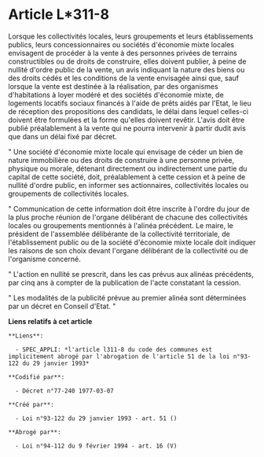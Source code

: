 # Article L*311-8

Lorsque les collectivités locales, leurs groupements et leurs établissements publics, leurs concessionnaires ou sociétés
d'économie mixte locales envisagent de procéder à la vente à des personnes privées de terrains constructibles ou de droits de
construire, elles doivent publier, à peine de nullité d'ordre public de la vente, un avis indiquant la nature des biens ou
des droits cédés et les conditions de la vente envisagée ainsi que, sauf lorsque la vente est destinée à la réalisation, par
des organismes d'habitations à loyer modéré et des sociétés d'économie mixte, de logements locatifs sociaux financés à l'aide
de prêts aidés par l'Etat, le lieu de réception des propositions des candidats, le délai dans lequel celles-ci doivent être
formulées et la forme qu'elles doivent revêtir. L'avis doit être publié préalablement à la vente qui ne pourra intervenir à
partir dudit avis que dans un délai fixé par décret.

" Une société d'économie mixte locale qui envisage de céder un bien de nature immobilière ou des droits de construire à une
personne privée, physique ou morale, détenant directement ou indirectement une partie du capital de cette société, doit,
préalablement à cette cession et à peine de nullité d'ordre public, en informer ses actionnaires, collectivités locales ou
groupements de collectivités locales.

" Communication de cette information doit être inscrite à l'ordre du jour de la plus proche réunion de l'organe délibérant de
chacune des collectivités locales ou groupements mentionnés à l'alinéa précédent. Le maire, le président de l'assemblée
délibérante de la collectivité territoriale, de l'établissement public ou de la société d'économie mixte locale doit indiquer
les raisons de son choix devant l'organe délibérant de la collectivité ou de l'organisme concerné.

" L'action en nullité se prescrit, dans les cas prévus aux alinéas précédents, par cinq ans à compter de la publication de
l'acte constatant la cession.

" Les modalités de la publicité prévue au premier alinéa sont déterminées par un décret en Conseil d'Etat. "

**Liens relatifs à cet article**

	**Liens**:

	  - SPEC_APPLI: *l'article l311-8 du code des communes est implicitement abrogé par l'abrogation de l'article 51 de la loi n°93-122 du 29 janvier 1993*

	**Codifié par**:

	  - Décret n°77-240 1977-03-07

	**Créé par**:

	  - Loi n°93-122 du 29 janvier 1993 - art. 51 ()

	**Abrogé par**:

	  - Loi n°94-112 du 9 février 1994 - art. 16 (V)
